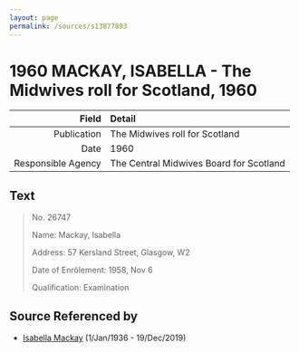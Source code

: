 ```yaml
---
layout: page
permalink: /sources/s13877893
---
```


# 1960 MACKAY, ISABELLA - The Midwives roll for Scotland, 1960

Field | Detail
---:|:---
Publication | The Midwives roll for Scotland
Date | 1960
Responsible Agency | The Central Midwives Board for Scotland

## Text

> No. 26747
>
> Name: Mackay, Isabella
>
> Address: 57 Kersland Street, Glasgow, W2
>
> Date of Enrôlement: 1958, Nov 6
>
> Qualification: Examination
>

## Source Referenced by

* [Isabella Mackay](../people/@25303611@-isabella-mackay-b1936-1-1-d2019-12-19.md) (1/Jan/1936 - 19/Dec/2019)
